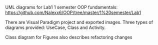 UML diagrams for Lab1 1 semester OOP fundamentals: https://github.com/Nalexx6/OOP/tree/master/1%20semester/Lab1

There are Visual Paradigm project and exported images. Three types of diagrams provided: UseCase, Class and Activity.

Class diagram for Figures also describes refactoring changes
